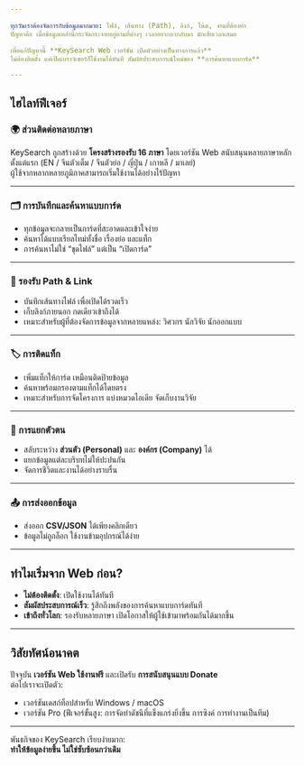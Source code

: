 ```yaml
---

ทุกวันเราต้องจัดการกับข้อมูลมากมาย: ไฟล์, เส้นทาง (Path), ลิงก์, โน้ต, งานที่ต้องทำ  
ปัญหาคือ เมื่อข้อมูลเหล่านี้กระจัดกระจายอยู่ตามที่ต่างๆ เวลาอยากหากลับมา มักเสียเวลาเสมอ  

เพื่อแก้ปัญหานี้ **KeySearch Web เวอร์ชัน เปิดตัวอย่างเป็นทางการแล้ว**  
ไม่ต้องติดตั้ง แค่เปิดเบราว์เซอร์ก็ใช้งานได้ทันที สัมผัสประสบการณ์ใหม่ของ **การค้นหาแบบการ์ด**  

---
```


## ไฮไลท์ฟีเจอร์

### 🌍 ส่วนติดต่อหลายภาษา
KeySearch ถูกสร้างด้วย **โครงสร้างรองรับ 16 ภาษา** โดยเวอร์ชัน Web สนับสนุนหลายภาษาหลักตั้งแต่แรก (EN / จีนตัวเต็ม / จีนตัวย่อ / ญี่ปุ่น / เกาหลี / มาเลย์)  
ผู้ใช้จากหลากหลายภูมิภาคสามารถเริ่มใช้งานได้อย่างไร้ปัญหา  

---

### 🗂️ การบันทึกและค้นหาแบบการ์ด
- ทุกข้อมูลจะกลายเป็นการ์ดที่สะอาดและเข้าใจง่าย  
- ค้นหาได้แบบเรียลไทม์ทั้งชื่อ เรื่องย่อ และแท็ก  
- การค้นหาไม่ใช่ “ขุดไฟล์” แต่เป็น “เปิดการ์ด”  

---

### 🔗 รองรับ Path & Link
- บันทึกเส้นทางไฟล์ เพื่อเปิดได้รวดเร็ว  
- เก็บลิงก์ภายนอก กดเดียวเข้าถึงได้  
- เหมาะสำหรับผู้ที่ต้องจัดการข้อมูลจากหลายแหล่ง: วิศวกร นักวิจัย นักออกแบบ  

---

### 🏷️ การติดแท็ก
- เพิ่มแท็กให้การ์ด เหมือนติดป้ายข้อมูล  
- ค้นหาพร้อมกรองตามแท็กได้โดยตรง  
- เหมาะสำหรับการจัดโครงการ แบ่งหมวดไอเดีย จัดเก็บงานวิจัย  

---

### 👤 การแยกตัวตน
- สลับระหว่าง **ส่วนตัว (Personal)** และ **องค์กร (Company)** ได้  
- แยกข้อมูลแต่ละบริบทไม่ให้ปะปนกัน  
- จัดการชีวิตและงานได้อย่างราบรื่น  

---

### 📤 การส่งออกข้อมูล
- ส่งออก **CSV/JSON** ได้เพียงคลิกเดียว  
- ข้อมูลไม่ถูกล็อก ใช้งานข้ามอุปกรณ์ได้ง่าย  

---

## ทำไมเริ่มจาก Web ก่อน?

- **ไม่ต้องติดตั้ง**: เปิดใช้งานได้ทันที  
- **สัมผัสประสบการณ์เร็ว**: รู้สึกถึงพลังของการค้นหาแบบการ์ดทันที  
- **เข้าถึงทั่วโลก**: รองรับหลายภาษา เปิดโอกาสให้ผู้ใช้เข้ามาพร้อมกันได้มากขึ้น  

---

## วิสัยทัศน์อนาคต

ปัจจุบัน **เวอร์ชัน Web ใช้งานฟรี** และเปิดรับ **การสนับสนุนแบบ Donate**  
ต่อไปเราจะเปิดตัว:  

- เวอร์ชันเดสก์ท็อปสำหรับ Windows / macOS  
- เวอร์ชัน Pro (ฟีเจอร์ขั้นสูง: การจัดทำดัชนีที่แข็งแกร่งยิ่งขึ้น การซิงค์ การทำงานเป็นทีม)  

---

พันธกิจของ KeySearch เรียบง่ายมาก:  
**ทำให้ข้อมูลง่ายขึ้น ไม่ใช่ซับซ้อนกว่าเดิม**